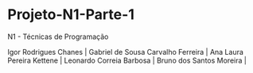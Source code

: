 # Projeto-N1-Parte-1
N1 - Técnicas de Programação 

Igor Rodrigues Chanes |
Gabriel de Sousa Carvalho Ferreira |
Ana Laura Pereira Kettene |
Leonardo Correia Barbosa |
Bruno dos Santos Moreira |
